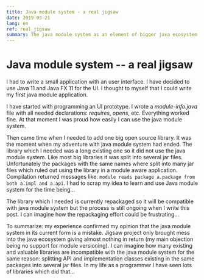 ```yaml
---
title: Java module system - a real jigsaw
date: 2019-03-21
lang: en
ref: real_jigsaw
summary: The java module system as an element of bigger java ecosystem is currently very immature. I tried to use it in a small project and failed just because one great library which I needed was incompatible with the java module system...
---
```

# Java module system -- a real jigsaw
I had to write a small application with an user interface. I have decided to use Java 11 and Java FX 11 for the UI. I thought to myself that I could write my first java module application.

I have started with programming an UI prototype. I wrote a *module-info.java* file with all needed declarations: *requires*, *opens*, etc. Everything worked fine. At that moment I was proud how easily I can use the java module system.

Then came time when I needed to add one big open source library. It was the moment when my adventure with java module system had ended. The library which I needed was a long existing one so it did not use the java module system. Like most big libraries it was split into several jar files. Unfortunately the packages with the same names where split into many jar files which ruled out using the library in a module aware application. Compilation returned messages like: `module reads package a.package from both a.impl and a.api`. I had to scrap my idea to learn and use Java module system for the time being...

The library which I needed is currently repackaged so it will be compatible with java module system but the process is still ongoing when I write this post. I can imagine how the repackaging effort could be frustrating...

To summarize: my experience confirmed my opinion that the java module system in its current form is a mistake. Jigsaw project only brought mess into the java ecosystem giving almost nothing in return (my main objection being no support for module versioning). I can imagine how many existing and valuable libraries are incompatible with the java module system for the same reason: splitting API and implementation classes existing in the same packages into several jar files. In my life as a programmer I have seen lots of libraries which did that...
<!--
Copyright 2019 Michał Piotrowski

Licensed under the Apache License, Version 2.0 (the "License");
you may not use this file except in compliance with the License.
You may obtain a copy of the License at

   http://www.apache.org/licenses/LICENSE-2.0
-->
